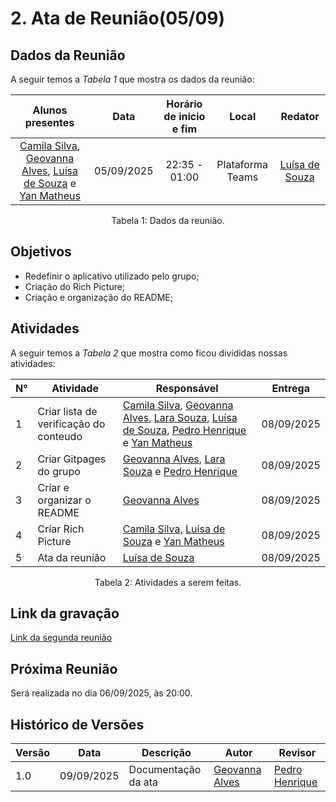 # 2. Ata de Reunião(05/09)

## Dados da Reunião

A seguir temos a <i>Tabela 1</i> que mostra os dados da reunião:

|                                     Alunos presentes                                     |    Data    | Horário de inicio e fim |      Local       | Redator |
| :--------------------------------------------------------------------------------------: | :--------: | :---------------------: | :--------------: | :--------------: |
| [Camila Silva](https://github.com/CamilaSilvaC), [Geovanna Alves](https://github.com/GeovannaUmbelino), [Luísa de Souza](https://github.com/luisa12ll) e [Yan Matheus](https://github.com/Yanmatheus0812) | 05/09/2025 | 22:35 - 01:00 | Plataforma Teams | [Luísa de Souza](https://github.com/luisa12ll) |
<figcaption align="center">Tabela 1: Dados da reunião.</figcaption>

## Objetivos

- Redefinir o aplicativo utilizado pelo grupo;
- Criação do Rich Picture;
- Criação e organização do README;


## Atividades

A seguir temos a <i>Tabela 2</i> que mostra como ficou divididas nossas atividades:

| N°| Atividade | Responsável | Entrega |
| ---- | ---- | ---- | ---- | 
| 1 | Criar lista de verificação do conteudo| [Camila Silva](https://github.com/CamilaSilvaC), [Geovanna Alves](https://github.com/GeovannaUmbelino), [Lara Souza](https://github.com/mel14-hub), [Luísa de Souza](https://github.com/luisa12ll), [Pedro Henrique](https://github.com/pedrohpsantos) e [Yan Matheus](https://github.com/Yanmatheus0812) | 08/09/2025 |
| 2 | Criar Gitpages do grupo | [Geovanna Alves](https://github.com/GeovannaUmbelino), [Lara Souza](https://github.com/mel14-hub) e [Pedro Henrique](https://github.com/pedrohpsantos) | 08/09/2025|
| 3 | Criar e organizar o README | [Geovanna Alves](https://github.com/GeovannaUmbelino) | 08/09/2025|
| 4 | Criar Rich Picture | [Camila Silva](https://github.com/CamilaSilvaC), [Luísa de Souza](https://github.com/luisa12ll) e [Yan Matheus](https://github.com/Yanmatheus0812) | 08/09/2025|
| 5 | Ata da reunião | [Luísa de Souza](https://github.com/luisa12ll)| 08/09/2025|
<figcaption align="center">Tabela 2: Atividades a serem feitas.</figcaption>

## Link da gravação

[Link da segunda reunião](https://www.youtube.com/watch?v=cz-eFMl_OmA&list=PLLWUvFk-8eapL5FB6mMvY3y0y_tqLEXji&index=2)

## Próxima Reunião

Será realizada no dia 06/09/2025, às 20:00.

## Histórico de Versões

| Versão | Data       | Descrição               | Autor                                                     | Revisor                                                 |
|--------|------------|------------------------|-----------------------------------------------------------|--------------------------------------------------------|
| 1.0    | 09/09/2025 | Documentação da ata     | [Geovanna Alves](https://github.com/GeovannaUmbelino)     | [Pedro Henrique](https://github.com/pedrohpsantos)    |





